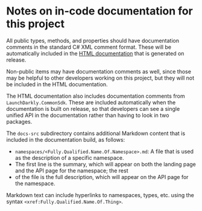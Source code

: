 # Notes on in-code documentation for this project

All public types, methods, and properties should have documentation comments in the standard C# XML comment format. 
These will be automatically included in the [HTML documentation](https://launchdarkly.github.io/dotnet-server-sdk) that is generated on release.

Non-public items may have documentation comments as well, since those may be helpful to other developers working on this 
project, but they will not be included in the HTML documentation.

The HTML documentation also includes documentation comments from `LaunchDarkly.CommonSdk`. These are included automatically 
when the documentation is built on release, so that developers can see a single unified API in the documentation rather 
than having to look in two packages.

The `docs-src` subdirectory contains additional Markdown content that is included in the documentation build, as follows:

* `namespaces/<Fully.Qualified.Name.Of.Namespace>.md`: A file that is used as the description of a specific namespace. 
* The first line is the summary, which will appear on both the landing page and the API page for the namespace; the rest 
* of the file is the full description, which will appear on the API page for the namespace.

Markdown text can include hyperlinks to namespaces, types, etc. using the syntax `<xref:Fully.Qualified.Name.Of.Thing>`.
